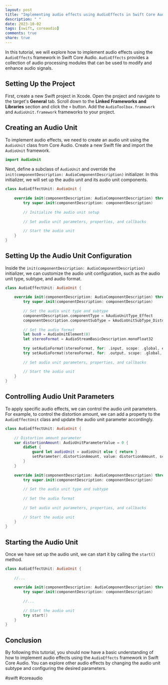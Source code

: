 ```yaml
---
layout: post
title: "Implementing audio effects using AudioEffects in Swift Core Audio"
description: " "
date: 2023-10-02
tags: [swift, coreaudio]
comments: true
share: true
---
```


In this tutorial, we will explore how to implement audio effects using the `AudioEffects` framework in Swift Core Audio. `AudioEffects` provides a collection of audio processing modules that can be used to modify and enhance audio signals.

## Setting Up the Project

First, create a new Swift project in Xcode. Open the project and navigate to the target's **General** tab. Scroll down to the **Linked Frameworks and Libraries** section and click the `+` button. Add the `AudioToolbox.framework` and `AudioUnit.framework` frameworks to your project.

## Creating an Audio Unit

To implement audio effects, we need to create an audio unit using the `AudioUnit` class from Core Audio. Create a new Swift file and import the `AudioUnit` framework.

```swift
import AudioUnit
```

Next, define a subclass of `AudioUnit` and override the `init(componentDescription: AudioComponentDescription)` initializer. In this initializer, we will set up the audio unit and its audio unit components.

```swift
class AudioEffectUnit: AudioUnit {
    
    override init(componentDescription: AudioComponentDescription) throws {
        try super.init(componentDescription: componentDescription)
        
        // Initialize the audio unit setup
        
        // Set audio unit parameters, properties, and callbacks
        
        // Start the audio unit
    }
}
```

## Setting Up the Audio Unit Configuration

Inside the `init(componentDescription: AudioComponentDescription)` initializer, we can customize the audio unit configuration, such as the audio unit type, subtype, and audio format.

```swift
class AudioEffectUnit: AudioUnit {
    
    override init(componentDescription: AudioComponentDescription) throws {
        try super.init(componentDescription: componentDescription)
        
        // Set the audio unit type and subtype
        componentDescription.componentType = kAudioUnitType_Effect
        componentDescription.componentSubType = kAudioUnitSubType_Distortion
        
        // Set the audio format
        let bus0 = AudioUnitElement(0)
        let stereoFormat = AudioStreamBasicDescription.monoFloat32
        
        try setAudioFormat(stereoFormat, for: .input, scope: .global, element: bus0)
        try setAudioFormat(stereoFormat, for: .output, scope: .global, element: bus0)
        
        // Set audio unit parameters, properties, and callbacks
        
        // Start the audio unit
    }
}
```

## Controlling Audio Unit Parameters

To apply specific audio effects, we can control the audio unit parameters. For example, to control the distortion amount, we can add a property to the `AudioEffectUnit` class and update the audio unit parameter accordingly.

```swift
class AudioEffectUnit: AudioUnit {
    
    // Distortion amount parameter
    var distortionAmount: AudioUnitParameterValue = 0 {
        didSet {
            guard let audioUnit = audioUnit else { return }
            setParameter(.distortionAmount, value: distortionAmount, scope: .global, element: 0)
        }
    }
    
    override init(componentDescription: AudioComponentDescription) throws {
        try super.init(componentDescription: componentDescription)
        
        // Set the audio unit type and subtype
        
        // Set the audio format
        
        // Set audio unit parameters, properties, and callbacks
        
        // Start the audio unit
    }
}
```

## Starting the Audio Unit

Once we have set up the audio unit, we can start it by calling the `start()` method.

```swift
class AudioEffectUnit: AudioUnit {
    
    //...
    
    override init(componentDescription: AudioComponentDescription) throws {
        try super.init(componentDescription: componentDescription)
        
        //...
        
        // Start the audio unit
        try start()
    }
}
```

## Conclusion

By following this tutorial, you should now have a basic understanding of how to implement audio effects using the `AudioEffects` framework in Swift Core Audio. You can explore other audio effects by changing the audio unit subtype and configuring the desired parameters.

#swift #coreaudio